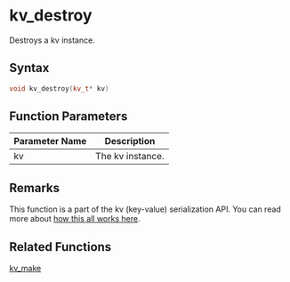 
# kv_destroy

Destroys a kv instance.

## Syntax

```cpp
void kv_destroy(kv_t* kv)
```

## Function Parameters

Parameter Name | Description
--- | ---
kv | The kv instance.

## Remarks

This function is a part of the kv (key-value) serialization API. You can read more about [how this all works here](https://github.com/RandyGaul/cute_framework/tree/master/doc/graphics/serialization).

## Related Functions
  
[kv_make](https://github.com/RandyGaul/cute_framework/blob/master/doc/graphics/image/kv_make.md)  
